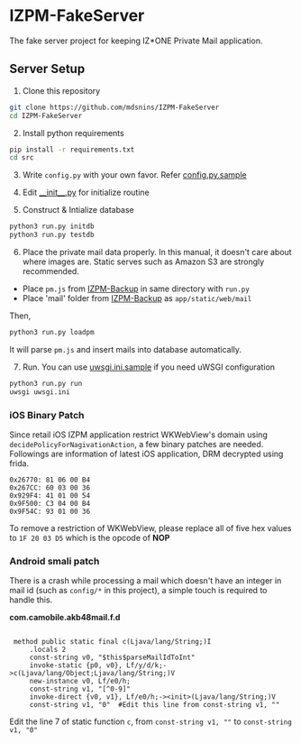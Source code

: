 # IZPM-FakeServer

The fake server project for keeping IZ\*ONE Private Mail application.

## Server Setup

1. Clone this repository

```bash
git clone https://github.com/mdsnins/IZPM-FakeServer
cd IZPM-FakeServer
```

2. Install python requirements

```bash
pip install -r requirements.txt
cd src
```

3. Write `config.py` with your own favor. Refer [config.py.sample](./src/app/config.py.sample)

4. Edit [\_\_init\_\_.py](./src/app/__init__.py) for initialize routine

5. Construct & Intialize database

```bash
python3 run.py initdb
python3 run.py testdb
```

6. Place the private mail data properly. In this manual, it doesn't care about where images are. Static serves such as Amazon S3 are strongly recommended.

- Place `pm.js` from [IZPM-Backup](https://github.com/mdsnins/izpm-backup) in same directory with `run.py`
- Place 'mail' folder from [IZPM-Backup](https://github.com/mdsnins/izpm-backup) as `app/static/web/mail`

Then, 

```bash
python3 run.py loadpm
```

It will parse `pm.js` and insert mails into database automatically.

7. Run. You can use [uwsgi.ini.sample](./src/uwsgi.ini.sample) if you need uWSGI configuration
 
```bash
python3 run.py run  
uwsgi uwsgi.ini 
```

### iOS Binary Patch

Since retail iOS IZPM application restrict WKWebView's domain using `decidePolicyForNagivationAction`, a few binary patches are needed. Followings are information of latest iOS application, DRM decrypted using frida.

```
0x26770: 81 06 00 B4 
0x267CC: 60 03 00 36
0x929F4: 41 01 00 54
0x9F500: C3 04 00 B4
0x9F54C: 93 01 00 36
```

To remove a restriction of WKWebView, please replace all of five hex values to `1F 20 03 D5` which is the opcode of **NOP**


### Android smali patch

There is a crash while processing a mail which doesn't have an integer in mail id (such as `config/*` in this project), a simple touch is required to handle this.

**com.camobile.akb48mail.f.d**
```smali

 method public static final c(Ljava/lang/String;)I
     .locals 2
     const-string v0, "$this$parseMailIdToInt"
     invoke-static {p0, v0}, Lf/y/d/k;->c(Ljava/lang/Object;Ljava/lang/String;)V
     new-instance v0, Lf/e0/h;
     const-string v1, "[^0-9]"
     invoke-direct {v0, v1}, Lf/e0/h;-><init>(Ljava/lang/String;)V
     const-string v1, "0"  #Edit this line from const-string v1, ""
```

Edit the line 7 of static function `c`, from `const-string v1, ""` to `const-string v1, "0"`
